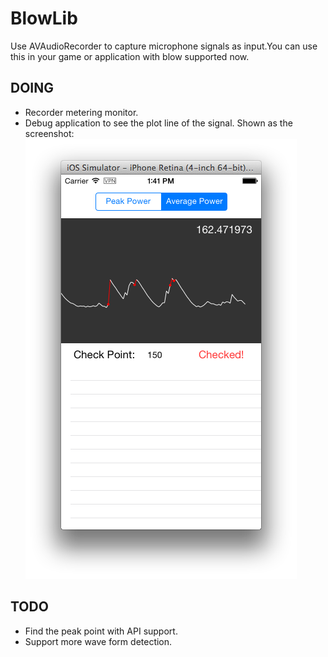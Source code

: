 # BlowLib

Use AVAudioRecorder to capture microphone signals as input.You can use this in your game or application with blow supported now.


## DOING
- Recorder metering monitor.
- Debug application to see the plot line of the signal. Shown as the screenshot:
![Alt text](https://raw.githubusercontent.com/cabinw/BlowLib/master/screenshot.png)



## TODO
- Find the peak point with API support.
- Support more wave form detection.
